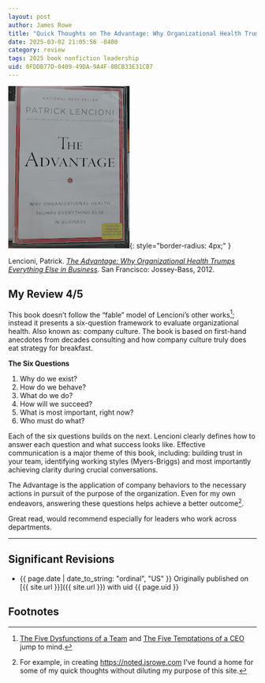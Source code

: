```yaml
---
layout: post
author: James Rowe
title: "Quick Thoughts on The Advantage: Why Organizational Health Trumps Everything Else in Business"
date: 2025-03-02 21:05:56 -0400
category: review
tags: 2025 book nonfiction leadership
uid: 0FDDB77D-0409-49DA-9A4F-8BCB33E31CB7
---
```


![The Advantage Book Cover](/assets/posts-images/book-covers/the-advantage.png){: style="border-radius: 4px;" }

Lencioni, Patrick. [*The Advantage: Why Organizational Health Trumps Everything Else in Business*]( https://www.goodreads.com/book/show/12975375-the-advantage). San Francisco: Jossey-Bass, 2012.

## My Review 4/5

This book doesn’t follow the “fable” model of Lencioni’s other works[^other]; instead it presents a six-question framework to evaluate organizational health. Also known as: company culture. The book is based on first-hand anecdotes from decades consulting and how company culture truly does eat strategy for breakfast.

**The Six Questions**

1.	Why do we exist? 
2.	How do we behave? 
3.	What do we do? 
4.	How will we succeed? 
5.	What is most important, right now? 
6.	Who must do what? 

Each of the six questions builds on the next. Lencioni clearly defines how to answer each question and what success looks like. Effective communication is a major theme of this book, including: building trust in your team, identifying working styles (Myers-Briggs) and most importantly achieving clarity during crucial conversations.

The Advantage is the application of company behaviors to the necessary actions in pursuit of the purpose of the organization. Even for my own endeavors, answering these questions helps achieve a better outcome[^noted].

Great read, would recommend especially for leaders who work across departments.

---

## Significant Revisions

- {{ page.date | date_to_string: "ordinal", "US" }} Originally published on [{{ site.url }}]({{ site.url }}) with uid {{ page.uid }} 

## Footnotes

[^other]: [The Five Dysfunctions of a Team]( https://www.goodreads.com/book/show/21343.The_Five_Dysfunctions_of_a_Team) and [The Five Temptations of a CEO]( https://www.goodreads.com/book/show/49146.The_Five_Temptations_of_a_CEO) jump to mind.

[^noted]: For example, in creating <https://noted.jsrowe.com> I've found a home for some of my quick thoughts without diluting my purpose of this site.
